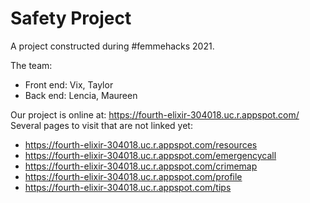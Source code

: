 # Safety Project
 
A project constructed during #femmehacks 2021.

The team:  
+ Front end: Vix, Taylor
+ Back end: Lencia, Maureen

Our project is online at: https://fourth-elixir-304018.uc.r.appspot.com/  
Several pages to visit that are not linked yet:   
+ https://fourth-elixir-304018.uc.r.appspot.com/resources   
+ https://fourth-elixir-304018.uc.r.appspot.com/emergencycall   
+ https://fourth-elixir-304018.uc.r.appspot.com/crimemap
+ https://fourth-elixir-304018.uc.r.appspot.com/profile
+ https://fourth-elixir-304018.uc.r.appspot.com/tips

